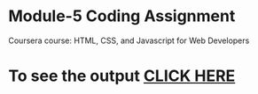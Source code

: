 
# Module-5 Coding Assignment

Coursera course: HTML, CSS, and Javascript for Web Developers

# To see the output [CLICK HERE](https://aaditya-kumar-mittal.github.io/Coursera-HTML-CSS-and-JavaScript-for-Web-Developers/Assignments/module-5/index.html)
